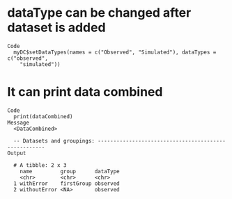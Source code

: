 # dataType can be changed after dataset is added

    Code
      myDC$setDataTypes(names = c("Observed", "Simulated"), dataTypes = c("observed",
        "simulated"))

# It can print data combined

    Code
      print(dataCombined)
    Message
      <DataCombined>
      
      -- Datasets and groupings: -----------------------------------------------------
    Output
      
      # A tibble: 2 x 3
        name         group      dataType
        <chr>        <chr>      <chr>   
      1 withError    firstGroup observed
      2 withoutError <NA>       observed

